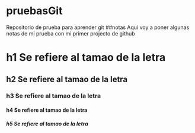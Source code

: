 # pruebasGit
Repositorio de prueba para aprender git
##notas
Aqui voy a poner algunas notas de mi prueba con mi primer projecto de github

# h1 Se refiere al tamao de la letra
## h2 Se refiere al tamao de la letra
### h3 Se refiere al tamao de la letra
#### h4 Se refiere al tamao de la letra
##### h5 Se refiere al tamao de la letra
